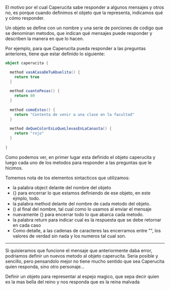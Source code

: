 El motivo por el cual Caperucita sabe responder a algunos mensajes y otros no, es porque cuando definimos el objeto que la representa, indicamos qué y cómo responder.

Un objeto se define con un nombre y una serie de porciones de codigo que se denominan metodos, que indican qué mensajes puede responder y describen la manera en que lo hacen.

Por ejemplo, para que Caperucita pueda responder a las preguntas anteriores, tiene que estar definido lo siguiente:

```scala
object caperucita {

  method vasACasaDeTuAbuelita() {
    return true
  }
  
  method cuantoPesas() {
    return 80 
  }
  
  method comoEstas() {
    return "Contenta de venir a una clase en la facultad"
  }
  
  method deQueColorEsLoQueLlevasEnLaCanasta() {
    return "rojo" 
  }
  
}
```

Como podemos ver, en primer lugar esta definido el objeto caperucita y luego cada uno de los metodos para responder a las preguntas que le hicimos.

Tomemos nota de los elementos sintacticos que utilizamos:
* la palabra object delante del nombre del objeto
* {} para encerrar lo que estamos definiendo de ese objeto, en este ejmplo, todo.
* la palabra method delante del nombre de cada metodo del objeto.
* () al final del nombre, tal cual como lo usamos al enviar el mensaje
* nuevamente {} para encerrar todo lo que abarca cada metodo.
* la palabra return para indicar cual es la respuesta que se debe retornar en cada caso
* Como detalle, a las cadenas de caracteres las encerramos entre "", los valores de verdad sin nada y los numeros tal cual son.
 
___

Si quisieramos que funcione el mensaje que anteriormente daba error, podriamos definir un nuevos metodo al objeto caperucita. Seria posible y sencillo, pero pensandolo mejor no tiene mucho sentido que sea Caperucita quien responda, sino otro personaje...  

Definir un objeto para representar al espejo magico, que sepa decir quien es la mas bella del reino y nos responda que es la reina malvada

